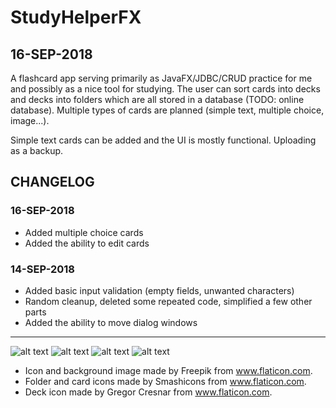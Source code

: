 # StudyHelperFX
## 16-SEP-2018
A flashcard app serving primarily as JavaFX/JDBC/CRUD practice for me and possibly as a nice tool for studying. The user can sort cards into decks and decks into folders which are all stored in a database (TODO: online database). Multiple types of cards are planned (simple text, multiple choice, image...).

Simple text cards can be added and the UI is mostly functional. Uploading as a backup.
## CHANGELOG
### 16-SEP-2018
* Added multiple choice cards
* Added the ability to edit cards
### 14-SEP-2018
* Added basic input validation (empty fields, unwanted characters)
* Random cleanup, deleted some repeated code, simplified a few other parts
* Added the ability to move dialog windows
---
![alt text](https://i.imgur.com/UYoWjRP.png)
![alt text](https://i.imgur.com/THxxQoD.png)
![alt text](https://i.imgur.com/xnuVwuJ.png)
![alt text](https://i.imgur.com/Qr1ICNB.png)
* Icon and background image made by Freepik from www.flaticon.com.
* Folder and card icons made by Smashicons from www.flaticon.com.
* Deck icon made by Gregor Cresnar from www.flaticon.com.
